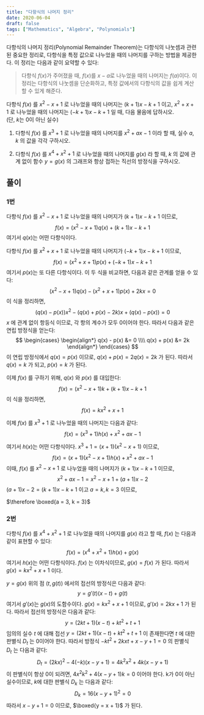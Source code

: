 ```yaml
---
title: "다항식의 나머지 정리"
date: 2020-06-04
draft: false
tags: ["Mathematics", "Algebra", "Polynomials"]
---
```


다항식의 나머지 정리(Polynomial Remainder Theorem)는 다항식의 나눗셈과 관련된 중요한 정리로, 다항식을 특정 값으로 나누었을 때의 나머지를 구하는 방법을 제공한다. 이 정리는 다음과 같이 요약할 수 있다:
> 다항식 $f(x)$가 주어졌을 때, $f(x)$를 $x - a$로 나누었을 때의 나머지는 $f(a)$이다.
이 정리는 다항식의 나눗셈을 단순화하고, 특정 값에서의 다항식의 값을 쉽게 계산할 수 있게 해준다.

다항식 $f(x)$&nbsp;를 $x^2-x+1$&nbsp;로 나누었을 때의 나머지는 $(k+1)x-k+1$&nbsp;이고, 
$x^2+x+1$&nbsp;로 나누었을 때의 나머지는 $(-k+1)x-k+1$&nbsp;일 때, 다음 물음에 답하시오.   
(단, $k$는 $0$이 아닌 실수)

1. 다항식 $f(x)$&nbsp;를 $x^3+1$&nbsp;로 나누었을 때의 나머지를 $x^2+ax-1$&nbsp;이라 할 때, 실수 $a, k$&nbsp;의 값을 각각 구하시오.

2. 다항식 $f(x)$&nbsp;를 $x^4+x^2+1$&nbsp;로 나누었을 때의 나머지를 $g(x)$&nbsp;라 할 때, $k$&nbsp;의 값에 관계 없이 함수 $y=g(x)$&nbsp;의 그래프와 항상 접하는 직선의 방정식을 구하시오.

## 풀이

### 1번

다항식 $f(x)$&nbsp;를 $x^2-x+1$&nbsp;로 나누었을 때의 나머지가 $(k+1)x-k+1$&nbsp;이므로,
$$
f(x) = (x^2 - x + 1)q(x) + (k+1)x - k + 1
$$
여기서 $q(x)$는 어떤 다항식이다.

다항식 $f(x)$&nbsp;를 $x^2+x+1$&nbsp;로 나누었을 때의 나머지가 $(-k+1)x-k+1$&nbsp;이므로,
$$
f(x) = (x^2 + x + 1)p(x) + (-k+1)x - k + 1
$$
여기서 $p(x)$는 또 다른 다항식이다.
이 두 식을 비교하면, 다음과 같은 관계를 얻을 수 있다:
$$
(x^2 - x + 1)q(x) - (x^2 + x + 1)p(x) + 2kx = 0
$$
이 식을 정리하면,
$$
(q(x) - p(x))x^2 - (q(x) + p(x) - 2k)x + (q(x) - p(x)) = 0
$$
$x$&nbsp;에 관계 없이 항등식 이므로, 각 항의 계수가 모두 0이어야 한다.
따라서 다음과 같은 연립 방정식을 얻는다:
$$
\begin{cases}
\begin{align*}
q(x) - p(x) &= 0 \\\\
q(x) + p(x) &= 2k
\end{align*}
\end{cases}
$$
이 연립 방정식에서 $q(x) = p(x)$&nbsp;이므로, $q(x) + p(x) = 2q(x) = 2k$&nbsp;가 된다.
따라서 $q(x) = k$&nbsp;가 되고, $p(x) = k$&nbsp;가 된다.

이제 $f(x)$&nbsp;를 구하기 위해, $q(x)$&nbsp;와 $p(x)$&nbsp;를 대입한다:
$$
f(x) = (x^2 - x + 1)k + (k+1)x - k + 1
$$
이 식을 정리하면,
$$
f(x) = kx^2 + x + 1
$$

이제 $f(x)$&nbsp;를 $x^3 + 1$&nbsp;로 나누었을 때의 나머지는 다음과 같다:
$$
f(x) = (x^3 + 1)h(x) + x^2 + ax - 1
$$

여기서 $h(x)$는 어떤 다항식이다. $x^3 + 1 = (x + 1)(x^2 - x + 1)$&nbsp;이므로,
$$
f(x) = (x + 1)(x^2 - x + 1)h(x) + x^2 + ax - 1
$$
이때, $f(x)$&nbsp;를 $x^2 - x + 1$&nbsp;로 나누었을 때의 나머지가 $(k+1)x - k + 1$&nbsp;이므로,
$$
x^2 + ax - 1 = x^2 - x + 1 + (a + 1)x - 2
$$
$(a + 1)x - 2 = (k + 1)x - k + 1$&nbsp;이고 $a = k, k = 3$&nbsp;이므로,

$\therefore \boxed{a = 3, k = 3}$

### 2번

다항식 $f(x)$&nbsp;를 $x^4 + x^2 + 1$&nbsp;로 나누었을 때의 나머지를 $g(x)$&nbsp;라고 할 때, $f(x)$&nbsp;는 다음과 같이 표현할 수 있다:
$$
f(x) = (x^4 + x^2 + 1)h(x) + g(x)
$$
여기서 $h(x)$는 어떤 다항식이다. $f(x)$&nbsp;는 이차식이므로, $g(x) = f(x)$&nbsp;가 된다.
따라서 $g(x) = kx^2 + x + 1$&nbsp;이다.

$y = g(x)$&nbsp;위의 점 $(t, g(t))$&nbsp;에서의 접선의 방정식은 다음과 같다:
$$
y = g'(t)(x - t) + g(t)
$$
여기서 $g'(x)$는 $g(x)$의 도함수이다. $g(x) = kx^2 + x + 1$&nbsp;이므로, $g'(x) = 2kx + 1$&nbsp;가 된다.
따라서 접선의 방정식은 다음과 같다:
$$
y = (2kt + 1)(x - t) + kt^2 + t + 1
$$
임의의 실수 $t$&nbsp;에 대해 접선 $y = (2kt + 1)(x - t) + kt^2 + t + 1$&nbsp;이 존재한다면 $t$&nbsp;에 대한 판별식 $D_t$&nbsp;는 0이어야 한다.
따라서 방정식 $-kt^2 + 2kxt + x - y + 1 = 0$ 의 판별식 $D_t$&nbsp;는 다음과 같다:
$$
D_t = (2kx)^2 - 4(-k)(x - y + 1) = 4k^2x^2 + 4k(x - y + 1)
$$
이 판별식이 항상 0이 되려면, $4x^2k^2 + 4(x - y + 1)k = 0$&nbsp;이어야 한다.
k가 0이 아닌 실수이므로, $k$에 대한 판별식 $D_k$&nbsp;는 다음과 같다:
$$
D_k = 16(x - y + 1)^2 = 0
$$
따라서 $x - y + 1 = 0$&nbsp;이므로, $\boxed{y = x + 1}$&nbsp;가 된다.
